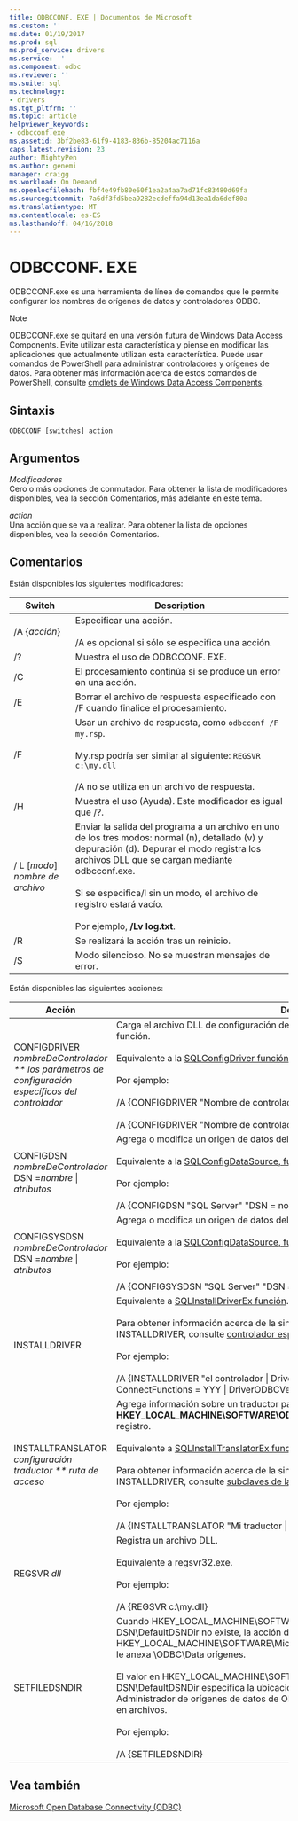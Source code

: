 ```yaml
---
title: ODBCCONF. EXE | Documentos de Microsoft
ms.custom: ''
ms.date: 01/19/2017
ms.prod: sql
ms.prod_service: drivers
ms.service: ''
ms.component: odbc
ms.reviewer: ''
ms.suite: sql
ms.technology:
- drivers
ms.tgt_pltfrm: ''
ms.topic: article
helpviewer_keywords:
- odbcconf.exe
ms.assetid: 3bf2be83-61f9-4183-836b-85204ac7116a
caps.latest.revision: 23
author: MightyPen
ms.author: genemi
manager: craigg
ms.workload: On Demand
ms.openlocfilehash: fbf4e49fb80e60f1ea2a4aa7ad71fc83480d69fa
ms.sourcegitcommit: 7a6df3fd5bea9282ecdeffa94d13ea1da6def80a
ms.translationtype: MT
ms.contentlocale: es-ES
ms.lasthandoff: 04/16/2018
---
```

# <a name="odbcconfexe"></a>ODBCCONF. EXE
ODBCCONF.exe es una herramienta de línea de comandos que le permite configurar los nombres de orígenes de datos y controladores ODBC.  
  
> [!NOTE]  
>  ODBCCONF.exe se quitará en una versión futura de Windows Data Access Components. Evite utilizar esta característica y piense en modificar las aplicaciones que actualmente utilizan esta característica. Puede usar comandos de PowerShell para administrar controladores y orígenes de datos. Para obtener más información acerca de estos comandos de PowerShell, consulte [cmdlets de Windows Data Access Components](https://technet.microsoft.com/library/hh771019.aspx).  
  
## <a name="syntax"></a>Sintaxis  
  
```  
ODBCCONF [switches] action  
```  
  
## <a name="arguments"></a>Argumentos  
 *Modificadores*  
 Cero o más opciones de conmutador. Para obtener la lista de modificadores disponibles, vea la sección Comentarios, más adelante en este tema.  
  
 *action*  
 Una acción que se va a realizar. Para obtener la lista de opciones disponibles, vea la sección Comentarios.  
  
## <a name="remarks"></a>Comentarios  
 Están disponibles los siguientes modificadores:  
  
|Switch|Description|  
|------------|-----------------|  
|/A {*acción*}|Especificar una acción.<br /><br /> /A es opcional si sólo se especifica una acción.|  
|/?|Muestra el uso de ODBCCONF. EXE.|  
|/C|El procesamiento continúa si se produce un error en una acción.|  
|/E|Borrar el archivo de respuesta especificado con /F cuando finalice el procesamiento.|  
|/F|Usar un archivo de respuesta, como `odbcconf /F my.rsp`.<br /><br /> My.rsp podría ser similar al siguiente: `REGSVR c:\my.dll`<br /><br /> /A no se utiliza en un archivo de respuesta.|  
|/H|Muestra el uso (Ayuda). Este modificador es igual que /?.|  
|/ L [*modo*] *nombre de archivo*|Enviar la salida del programa a un archivo en uno de los tres modos: normal (n), detallado (v) y depuración (d). Depurar el modo registra los archivos DLL que se cargan mediante odbcconf.exe.<br /><br /> Si se especifica/l sin un modo, el archivo de registro estará vacío.<br /><br /> Por ejemplo, **/Lv log.txt**.|  
|/R|Se realizará la acción tras un reinicio.|  
|/S|Modo silencioso. No se muestran mensajes de error.|  
  
 Están disponibles las siguientes acciones:  
  
|Acción|Description|  
|------------|-----------------|  
|CONFIGDRIVER *nombreDeControlador ** los parámetros de configuración específicos del controlador*|Carga el archivo DLL de configuración de controlador adecuado y llama el **ConfigDriver** función.<br /><br /> Equivalente a la [SQLConfigDriver función](../odbc/reference/syntax/sqlconfigdriver-function.md).<br /><br /> Por ejemplo:<br /><br /> /A {CONFIGDRIVER "Nombre de controlador" "CPTimeout = 60"}<br /><br /> /A {CONFIGDRIVER "Nombre de controlador" "DriverODBCVer = 03.80"}|  
|CONFIGDSN *nombreDeControlador* DSN =*nombre* &#124; *atributos*|Agrega o modifica un origen de datos del sistema.<br /><br /> Equivalente a la [SQLConfigDataSource, función](../odbc/reference/syntax/sqlconfigdatasource-function.md).<br /><br /> Por ejemplo:<br /><br /> /A {CONFIGDSN "SQL Server" "DSN = nombre &#124; Server = srv"}|  
|CONFIGSYSDSN *nombreDeControlador* DSN =*nombre* &#124; *atributos*|Agrega o modifica un origen de datos del sistema.<br /><br /> Equivalente a la [SQLConfigDataSource, función](../odbc/reference/syntax/sqlconfigdatasource-function.md).<br /><br /> Por ejemplo:<br /><br /> /A {CONFIGSYSDSN "SQL Server" "DSN = nombre &#124; Server = srv"}|  
|INSTALLDRIVER|Equivalente a [SQLInstallDriverEx función](../odbc/reference/syntax/sqlinstalldriverex-function.md).<br /><br /> Para obtener información acerca de la sintaxis de pares de palabra clave y valor pasada a INSTALLDRIVER, consulte [controlador especificación subclaves](../odbc/reference/install/driver-specification-subkeys.md).<br /><br /> Por ejemplo:<br /><br /> /A {INSTALLDRIVER "el controlador &#124; Driver=c:\your.dll &#124; Setup=c:\your.dll &#124; APILevel = 2 &#124; ConnectFunctions = YYY &#124; DriverODBCVer = 03.50 &#124; FileUsage = 0 &#124; SQLLevel = 1"}|  
|INSTALLTRANSLATOR *configuración traductor ** ruta de acceso*|Agrega información sobre un traductor para el **HKEY_LOCAL_MACHINE\SOFTWARE\ODBC\ODBCINST. INI\ODBC traductores** clave del registro.<br /><br /> Equivalente a [SQLInstallTranslatorEx función](../odbc/reference/syntax/sqlinstalltranslatorex-function.md).<br /><br /> Para obtener información acerca de la sintaxis de pares de palabra clave y valor pasada a INSTALLDRIVER, consulte [subclaves de la especificación de traductor](../odbc/reference/install/translator-specification-subkeys.md).<br /><br /> Por ejemplo:<br /><br /> /A {INSTALLTRANSLATOR "Mi traductor &#124; Translator=c:\my.dll &#124; Setup=c:\my.dll"}|  
|REGSVR *dll*|Registra un archivo DLL.<br /><br /> Equivalente a regsvr32.exe.<br /><br /> Por ejemplo:<br /><br /> /A {REGSVR c:\my.dll}|  
|SETFILEDSNDIR|Cuando HKEY_LOCAL_MACHINE\SOFTWARE\ODBC\ODBC. INI\ODBC archivo DSN\DefaultDSNDir no existe, la acción de SETFILEDSNDIR se crea y asigna el valor en HKEY_LOCAL_MACHINE\SOFTWARE\Microsoft\Windows\CurrentVersion\CommonFilesDir, le anexa \ODBC\Data orígenes.<br /><br /> El valor en HKEY_LOCAL_MACHINE\SOFTWARE\ODBC\ODBC. INI\ODBC archivo DSN\DefaultDSNDir especifica la ubicación de predeterminada utilizada por el Administrador de orígenes de datos de ODBC cuando se crea un origen de datos basados en archivos.<br /><br /> Por ejemplo:<br /><br /> /A {SETFILEDSNDIR}|  
  
## <a name="see-also"></a>Vea también  
 [Microsoft Open Database Connectivity (ODBC)](../odbc/microsoft-open-database-connectivity-odbc.md)
